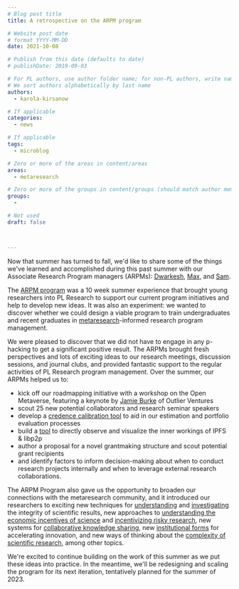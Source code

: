 ```yaml
---
# Blog post title
title: A retrospective on the ARPM program

# Website post date
# format YYYY-MM-DD
date: 2021-10-08

# Publish from this date (defaults to date)
# publishDate: 2019-09-03

# For PL authors, use author folder name; for non-PL authors, write name as in paper within ""
# We sort authors alphabetically by last name
authors:
  - karola-kirsanow

# If applicable
categories:
  - news

# If applicable
tags:
  - microblog

# Zero or more of the areas in content/areas
areas:
  - metaresearch

# Zero or more of the groups in content/groups (should match author membership)
groups:
  -

# Not used
draft: false



---
```


Now that summer has turned to fall, we'd like to share some of the things we've learned and accomplished during this past summer with our Associate Research Program managers (ARPMs): [Dwarkesh](/authors/dwarkesh-patel/), [Max](/authors/max-krieger/), and [Sam](/authors/samuel-tang/).

The [ARPM program](/outreach/) was a 10 week summer experience that brought young researchers into PL Research to support our current program initiatives and help to develop new ideas. It was also an experiment: we wanted to discover whether we could design a viable program to train undergraduates and recent graduates in [metaresearch](/areas/metaresearch/)-informed research program management. 

We were pleased to discover that we did not have to engage in any p-hacking to get a significant positive result. The ARPMs brought fresh perspectives and lots of exciting ideas to our research meetings, discussion sessions, and journal clubs, and provided fantastic support to  the regular activities of PL Research program management. Over the summer, our ARPMs helped us to:

- kick off our roadmapping initiative with a workshop on the Open Metaverse, featuring a keynote by [Jamie Burke](https://outlierventures.io/research/the-open-metaverse-os/) of Outlier Ventures
- scout 25 new potential collaborators and research seminar speakers
- develop a  [credence calibration tool](https://github.com/maxkrieger/credence) to aid in our estimation and portfolio evaluation processes
- build a [tool](https://github.com/dwarkeshsp/ipfs-globe) to directly observe and visualize the inner workings of IPFS & libp2p
- author a proposal for a novel grantmaking structure and scout potential grant recipients
- and identify factors to inform decision-making about when to conduct research projects internally and when to leverage external research collaborations.

The ARPM Program also gave us the opportunity to broaden our connections with the metaresearch community, and it introduced our researchers to exciting new techniques for [understanding](http://daniellakens.blogspot.com/) and [investigating](http://www.marjanbakker.eu/) the integrity of scientific results, new approaches to [understanding the economic incentives of science](https://www.nber.org/people/paula_stephan?page=1&perPage=50) and [incentivizing risky research](https://www.nber.org/people/chiara_franzoni?page=1&perPage=50), new systems for [collaborative knowledge sharing](http://joelchan.me/), new [institutional forms](https://benjaminreinhardt.com/parpa) for accelerating innovation, and new ways of thinking about the [complexity of scientific research](https://arbesman.net/), among other topics. 

We're excited to continue building on the work of this summer as we put these ideas into practice. In the meantime, we'll be redesigning and scaling the program for its next iteration, tentatively planned for the summer of 2023.
